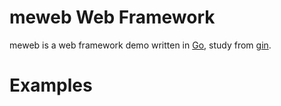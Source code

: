 # meweb Web Framework

meweb is a web framework demo written in [Go](https://go.dev/), study from [gin](https://github.com/gin-gonic/gin).

# Examples  

```

```